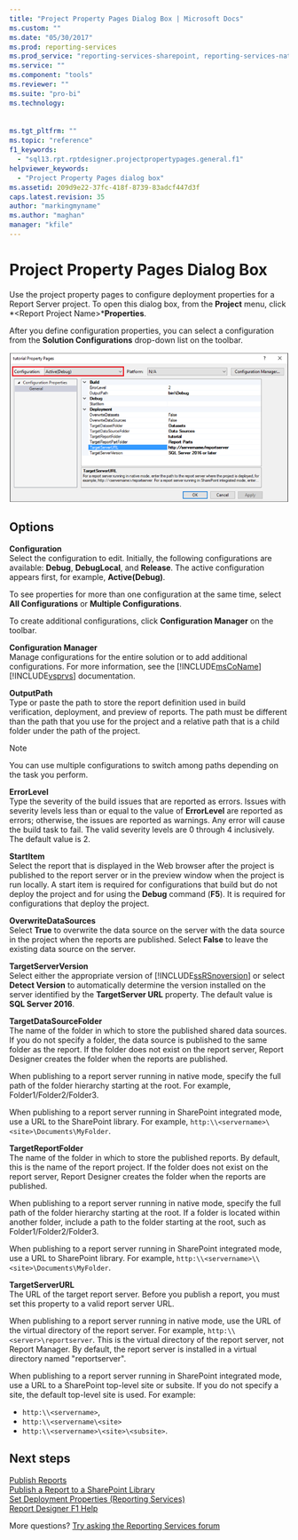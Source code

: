 ```yaml
---
title: "Project Property Pages Dialog Box | Microsoft Docs"
ms.custom: ""
ms.date: "05/30/2017"
ms.prod: reporting-services
ms.prod_service: "reporting-services-sharepoint, reporting-services-native"
ms.service: ""
ms.component: "tools"
ms.reviewer: ""
ms.suite: "pro-bi"
ms.technology: 


ms.tgt_pltfrm: ""
ms.topic: "reference"
f1_keywords: 
  - "sql13.rpt.rptdesigner.projectpropertypages.general.f1"
helpviewer_keywords: 
  - "Project Property Pages dialog box"
ms.assetid: 209d9e22-37fc-418f-8739-83adcf447d3f
caps.latest.revision: 35
author: "markingmyname"
ms.author: "maghan"
manager: "kfile"
---
```


# Project Property Pages Dialog Box

  Use the project property pages to configure deployment properties for a Report Server project. To open this dialog box, from the **Project** menu, click *\<Report Project Name>***Properties**.  
  
 After you define configuration properties, you can select a configuration from the **Solution Configurations** drop-down list on the toolbar.  

![ssrs_project_properties](../../reporting-services/reports/media/ssrs-project-properties.png)
  
## Options  
 **Configuration**  
 Select the configuration to edit. Initially, the following configurations are available: **Debug**, **DebugLocal**, and **Release**. The active configuration appears first, for example, **Active(Debug)**.  
  
 To see properties for more than one configuration at the same time, select **All Configurations** or **Multiple Configurations**.  
  
 To create additional configurations, click **Configuration Manager** on the toolbar.  
  
 **Configuration Manager**  
 Manage configurations for the entire solution or to add additional configurations. For more information, see the [!INCLUDE[msCoName](../../includes/msconame-md.md)] [!INCLUDE[vsprvs](../../includes/vsprvs-md.md)] documentation.  
  
 **OutputPath**  
 Type or paste the path to store the report definition used in build verification, deployment, and preview of reports. The path must be different than the path that you use for the project and a relative path that is a child folder under the path of the project.  
  
> [!NOTE]  
>  You can use multiple configurations to switch among paths depending on the task you perform.  
  
 **ErrorLevel**  
 Type the severity of the build issues that are reported as errors. Issues with severity levels less than or equal to the value of **ErrorLevel** are reported as errors; otherwise, the issues are reported as warnings. Any error will cause the build task to fail. The valid severity levels are 0 through 4 inclusively. The default value is 2.  
  
 **StartItem**  
 Select the report that is displayed in the Web browser after the project is published to the report server or in the preview window when the project is run locally. A start item is required for configurations that build but do not deploy the project and for using the **Debug** command (**F5**). It is required for configurations that deploy the project.  
  
 **OverwriteDataSources**  
 Select **True** to overwrite the data source on the server with the data source in the project when the reports are published. Select **False** to leave the existing data source on the server.  
  
 **TargetServerVersion**  
 Select either the appropriate version of [!INCLUDE[ssRSnoversion](../../includes/ssrsnoversion-md.md)] or select **Detect Version** to automatically determine the version installed on the server identified by the **TargetServer URL** property. The default value is **SQL Server 2016**.  
  
 **TargetDataSourceFolder**  
 The name of the folder in which to store the published shared data sources. If you do not specify a folder, the data source is published to the same folder as the report. If the folder does not exist on the report server, Report Designer creates the folder when the reports are published.  
  
 When publishing to a report server running in native mode, specify the full path of the folder hierarchy starting at the root. For example, Folder1/Folder2/Folder3.  
  
 When publishing to a report server running in SharePoint integrated mode, use a URL to the SharePoint library. For example, `http:\\<servername>\<site>\Documents\MyFolder`.  
  
 **TargetReportFolder**  
 The name of the folder in which to store the published reports. By default, this is the name of the report project. If the folder does not exist on the report server, Report Designer creates the folder when the reports are published.  
  
 When publishing to a report server running in native mode, specify the full path of the folder hierarchy starting at the root. If a folder is located within another folder, include a path to the folder starting at the root, such as Folder1/Folder2/Folder3.  
  
 When publishing to a report server running in SharePoint integrated mode, use a URL to SharePoint library. For example, `http:\\<servername>\\<site>\Documents\MyFolder`.  
  
 **TargetServerURL**  
 The URL of the target report server. Before you publish a report, you must set this property to a valid report server URL.  
  
 When publishing to a report server running in native mode, use the URL of the virtual directory of the report server. For example, `http:\\<server>\reportserver`. This is the virtual directory of the report server, not Report Manager. By default, the report server is installed in a virtual directory named "reportserver".  
  
 When publishing to a report server running in SharePoint integrated mode, use a URL to a SharePoint top-level site or subsite. If you do not specify a site, the default top-level site is used. For example: 
+ `http:\\<servername>`, 
+ `http:\\<servername\<site>` 
+ `http:\\<servername>\<site>\<subsite>`.  

## Next steps

[Publish Reports](http://msdn.microsoft.com/library/ef5a514e-e818-4041-a8b0-15835f9a046b)   
[Publish a Report to a SharePoint Library](../../reporting-services/reports/publish-a-report-to-a-sharepoint-library.md)   
[Set Deployment Properties &#40;Reporting Services&#41;](../../reporting-services/tools/set-deployment-properties-reporting-services.md)   
[Report Designer F1 Help](../../reporting-services/tools/report-designer-f1-help.md)  

More questions? [Try asking the Reporting Services forum](http://go.microsoft.com/fwlink/?LinkId=620231)
